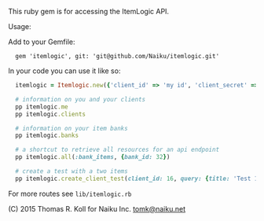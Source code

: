 
This ruby gem is for accessing the ItemLogic API.


Usage:

Add to your Gemfile:
```
  gem 'itemlogic', git: 'git@github.com/Naiku/itemlogic.git'
```

In your code you can use it like so:
```ruby
  itemlogic = Itemlogic.new({'client_id' => 'my id', 'client_secret' => 'my secret'})

  # information on you and your clients
  pp itemlogic.me
  pp itemlogic.clients

  # information on your item banks
  pp itemlogic.banks

  # a shortcut to retrieve all resources for an api endpoint
  pp itemlogic.all(:bank_items, {bank_id: 32})

  # create a test with a two items
  pp itemlogic.create_client_test(client_id: 16, query: {title: 'Test 1', description: 'My first test', items: ['5573113c-fd58-44a8-ace5-0e6d0a422535', '51734e52-a240-47cb-99cc-28160a010120']})
```

For more routes see `lib/itemlogic.rb`

(C) 2015 Thomas R. Koll for Naiku Inc. <tomk@naiku.net>

